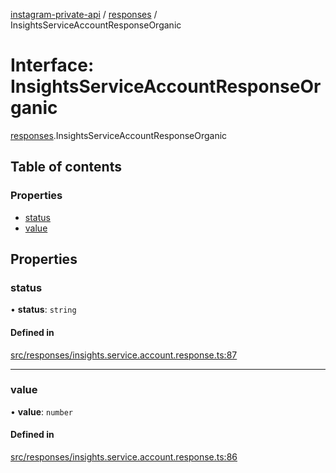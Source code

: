 [instagram-private-api](../../README.md) / [responses](../../modules/responses.md) / InsightsServiceAccountResponseOrganic

# Interface: InsightsServiceAccountResponseOrganic

[responses](../../modules/responses.md).InsightsServiceAccountResponseOrganic

## Table of contents

### Properties

- [status](InsightsServiceAccountResponseOrganic.md#status)
- [value](InsightsServiceAccountResponseOrganic.md#value)

## Properties

### status

• **status**: `string`

#### Defined in

[src/responses/insights.service.account.response.ts:87](https://github.com/Nerixyz/instagram-private-api/blob/b3351b9/src/responses/insights.service.account.response.ts#L87)

___

### value

• **value**: `number`

#### Defined in

[src/responses/insights.service.account.response.ts:86](https://github.com/Nerixyz/instagram-private-api/blob/b3351b9/src/responses/insights.service.account.response.ts#L86)
